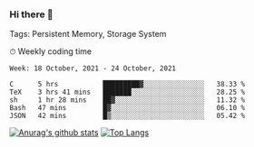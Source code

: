 ### Hi there 👋

Tags: Persistent Memory, Storage System

<!--

[![Anurag's github stats](https://github-readme-stats.vercel.app/api?username=wwyf)](https://github.com/anuraghazra/github-readme-stats)

[![Anurag's github stats](https://github-readme-stats.vercel.app/api?username=wwyf&count_private=true)](https://github.com/anuraghazra/github-readme-stats)


[![Top Langs](https://github-readme-stats.vercel.app/api/top-langs/?username=wwyf&count_private=true&&hide=jupyter%20notebook,html)](https://github.com/anuraghazra/github-readme-stats)



-->


⏱ Weekly coding time

<!--START_SECTION:waka-->
```text
Week: 18 October, 2021 - 24 October, 2021

C      5 hrs           █████████▓░░░░░░░░░░░░░░░   38.33 % 
TeX    3 hrs 41 mins   ███████░░░░░░░░░░░░░░░░░░   28.25 % 
sh     1 hr 28 mins    ██▓░░░░░░░░░░░░░░░░░░░░░░   11.32 % 
Bash   47 mins         █▓░░░░░░░░░░░░░░░░░░░░░░░   06.10 % 
JSON   42 mins         █▒░░░░░░░░░░░░░░░░░░░░░░░   05.42 % 
```
<!--END_SECTION:waka-->



[![Anurag's github stats](https://github-readme-stats.vercel.app/api?username=wwyf&count_private=true&show_icons=true&hide_border=true)](https://github.com/anuraghazra/github-readme-stats) [![Top Langs](https://github-readme-stats.vercel.app/api/top-langs/?username=wwyf&count_private=true&hide=jupyter%20notebook,html,OpenEdge%20ABL&langs_count=10&layout=compact&hide_border=true)](https://github.com/anuraghazra/github-readme-stats)

<!--

[![willianrod's wakatime stats](https://github-readme-stats.vercel.app/api/wakatime?username=wwyf)](https://github.com/anuraghazra/github-readme-stats)


-->
